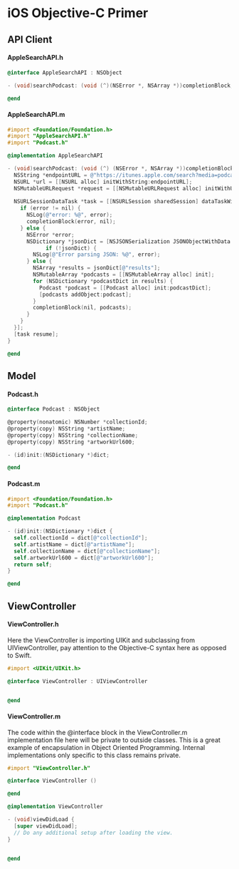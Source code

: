 # iOS Objective-C Primer

## API Client 

#### AppleSearchAPI.h 
```objective-c 
@interface AppleSearchAPI : NSObject

- (void)searchPodcast: (void (^)(NSError *, NSArray *))completionBlock;

@end
```

#### AppleSearchAPI.m
```objective-c 
#import <Foundation/Foundation.h>
#import "AppleSearchAPI.h"
#import "Podcast.h"

@implementation AppleSearchAPI

- (void)searchPodcast: (void (^) (NSError *, NSArray *))completionBlock {  
  NSString *endpointURL = @"https://itunes.apple.com/search?media=podcast&limit=200&term=swift";
  NSURL *url = [[NSURL alloc] initWithString:endpointURL];
  NSMutableURLRequest *request = [[NSMutableURLRequest alloc] initWithURL:url];
  
  NSURLSessionDataTask *task = [[NSURLSession sharedSession] dataTaskWithRequest:request completionHandler:^(NSData * _Nullable data, NSURLResponse * _Nullable response, NSError * _Nullable error) {
    if (error != nil) {
      NSLog(@"error: %@", error);
      completionBlock(error, nil);
    } else {
      NSError *error;
      NSDictionary *jsonDict = [NSJSONSerialization JSONObjectWithData:data options:NSJSONReadingAllowFragments error:&error];
            if (!jsonDict) {
        NSLog(@"Error parsing JSON: %@", error);
      } else {
        NSArray *results = jsonDict[@"results"];
        NSMutableArray *podcasts = [[NSMutableArray alloc] init];
        for (NSDictionary *podcastDict in results) {
          Podcast *podcast = [[Podcast alloc] init:podcastDict];
          [podcasts addObject:podcast];
        }
        completionBlock(nil, podcasts);
      }
    }
  }];
  [task resume];
}

@end
```

## Model

#### Podcast.h 

```objective-c 
@interface Podcast : NSObject

@property(nonatomic) NSNumber *collectionId;
@property(copy) NSString *artistName;
@property(copy) NSString *collectionName;
@property(copy) NSString *artworkUrl600; 

- (id)init:(NSDictionary *)dict; 

@end
```

#### Podcast.m 

```objective-c 
#import <Foundation/Foundation.h>
#import "Podcast.h"

@implementation Podcast

- (id)init:(NSDictionary *)dict {
  self.collectionId = dict[@"collectionId"];
  self.artistName = dict[@"artistName"];
  self.collectionName = dict[@"collectionName"];
  self.artworkUrl600 = dict[@"artworkUrl600"];
  return self;
}

@end
```

## ViewController

#### ViewController.h

Here the ViewController is importing UIKit and subclassing from UIViewController, pay attention to the Objective-C syntax here as opposed to Swift. 

```objective-c
#import <UIKit/UIKit.h>

@interface ViewController : UIViewController


@end
```

#### ViewController.m

The code within the @interface block in the ViewController.m implementation file here will be private to outside classes. This is a great example of encapsulation in Object Oriented Programming. Internal implementations only specific to this class remains private. 

```objective-c 
#import "ViewController.h"

@interface ViewController ()

@end

@implementation ViewController

- (void)viewDidLoad {
  [super viewDidLoad];
  // Do any additional setup after loading the view.
}


@end
```
